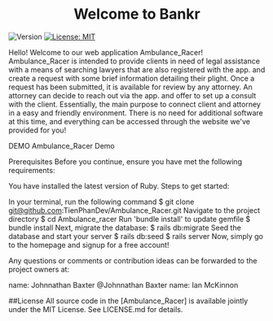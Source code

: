 <h1 align="center">Welcome to Bankr </h1>
<p>
  <img alt="Version" src="https://img.shields.io/badge/version-0.1.0-blue.svg?cacheSeconds=2592000" />
  <a href="https://choosealicense.com/licenses/mit/" target="_blank">
    <img alt="License: MIT" src="https://img.shields.io/badge/License-MIT-yellow.svg" />
  </a>
</p>

Hello! Welcome to our web application Ambulance_Racer! Ambulance_Racer is intended to provide clients in need of legal assistance with a means of searching lawyers that are also registered with the app. and create a request with some brief information detailing their plight. Once a request has been submitted, it is available for review by any attorney. An attorney can decide to reach out via the app. and offer to set up a consult with the client. Essentially, the main purpose to connect client and attorney in a easy and friendly environment. There is no need for additional software at this time, and everything can be accessed through the website we've provided for you!

DEMO
Ambulance_Racer Demo

Prerequisites
Before you continue, ensure you have met the following requirements:

You have installed the latest version of Ruby.
Steps to get started:

In your terminal, run the following command
$ git clone git@github.com:TienPhanDev/Ambulance_Racer.git
Navigate to the project directory
$ cd Ambulance_racer
Run 'bundle install' to update gemfile
$ bundle install
Next, migrate the database:
$ rails db:migrate
Seed the database and start your server
$ rails db:seed
$ rails server
Now, simply go to the homepage and signup for a free account!

Any questions or comments or contribution ideas can be forwarded to the project owners at:

name: Johnnathan Baxter @Johnnathan Baxter
name: Ian McKinnon

##License All source code in the [Ambulance_Racer] is available jointly under the MIT License. See LICENSE.md for details.
